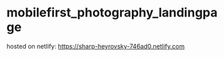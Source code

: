 # mobilefirst_photography_landingpage
 
hosted on netlify: https://sharp-heyrovsky-746ad0.netlify.com
